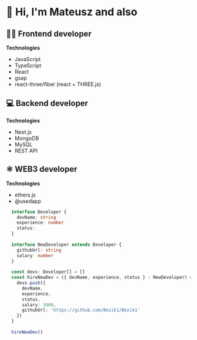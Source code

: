 # :wave: Hi, I'm Mateusz and also
## :man_technologist: Frontend developer

**Technologies**
* JavaScript
* TypeScript
* React
* gsap
* react-three/fiber (react + THREE.js)

## :computer: Backend developer
**Technologies**
* Nest.js
* MongoDB
* MySQL
* REST API

## :atom_symbol: WEB3 developer
**Technologies**
* ethers.js
* @usedapp

```typescript
  interface Developer {
    devName: string
    experience: number
    status:
  }
  
  interface NewDeveloper extends Developer {
    githubUrl: string
    salary: number
  }
  
  const devs: Developer[] = []
  const hireNewDev = ({ devName, experience, status } : NewDeveloper) =>{
    devs.push({
      devName,
      experience,
      status,
      salary: 3000,
      githubUrl: 'https://github.com/Bezik1/Bezik1'
    })
  }
  
  hireNewDev()
```
